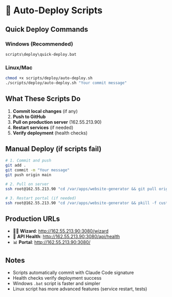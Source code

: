 # 🚀 Auto-Deploy Scripts

## Quick Deploy Commands

### Windows (Recommended)
```cmd
scripts\deploy\quick-deploy.bat
```

### Linux/Mac
```bash
chmod +x scripts/deploy/auto-deploy.sh
./scripts/deploy/auto-deploy.sh "Your commit message"
```

## What These Scripts Do

1. **Commit local changes** (if any)
2. **Push to GitHub** 
3. **Pull on production server** (162.55.213.90)
4. **Restart services** (if needed)
5. **Verify deployment** (health checks)

## Manual Deploy (if scripts fail)

```bash
# 1. Commit and push
git add .
git commit -m "Your message"
git push origin main

# 2. Pull on server
ssh root@162.55.213.90 "cd /var/apps/website-generator && git pull origin main"

# 3. Restart portal (if needed)
ssh root@162.55.213.90 "cd /var/apps/website-generator && pkill -f customer-portal && nohup node api/customer-portal-db.js > portal.log 2>&1 &"
```

## Production URLs

- 🧙‍♂️ **Wizard**: http://162.55.213.90:3080/wizard
- 🔧 **API Health**: http://162.55.213.90:3080/api/health  
- 📊 **Portal**: http://162.55.213.90:3080/

## Notes

- Scripts automatically commit with Claude Code signature
- Health checks verify deployment success
- Windows `.bat` script is faster and simpler
- Linux script has more advanced features (service restart, tests)